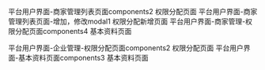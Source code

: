 平台用户界面-商家管理列表页面components2  权限分配页面
平台用户界面-商家管理列表页面-增加，修改modal1  权限分配新增页面
平台用户界面-商家管理-权限分配页面components4  基本资料页面

平台用户界面-企业管理-权限分配页面components2  权限分配页面
平台用户界面-基本资料页面components3  基本资料页面
